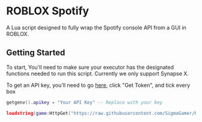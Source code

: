 # ROBLOX Spotify
A Lua script designed to fully wrap the Spotify console API from a GUI in ROBLOX.

## Getting Started

To start, You'll need to make sure your executor has the designated functions needed to run this script.
Currently we only support Synapse X.

To get an API key, you'll need to go [here](https://developer.spotify.com/console/get-users-currently-playing-track/), click "Get Token", and tick every box

```lua
getgenv().apikey = "Your API Key" -- Replace with your key

loadstring(game:HttpGet("https://raw.githubusercontent.com/SigmaGamer/ROBLOX-Spotify/main/main.lua"))()
```
